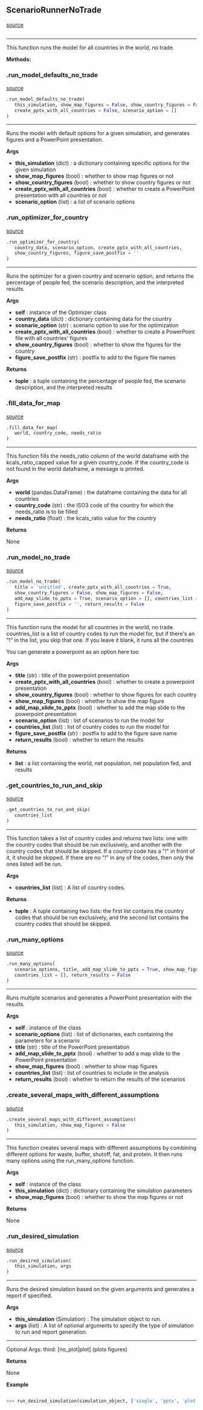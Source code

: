 #


## ScenarioRunnerNoTrade
[source](https://github.com/allfed/allfed-integrated-model/blob/master/src/scenarios/run_model_no_trade.py/#L31)
```python 

```


---
This function runs the model for all countries in the world, no trade.


**Methods:**


### .run_model_defaults_no_trade
[source](https://github.com/allfed/allfed-integrated-model/blob/master/src/scenarios/run_model_no_trade.py/#L49)
```python
.run_model_defaults_no_trade(
   this_simulation, show_map_figures = False, show_country_figures = False,
   create_pptx_with_all_countries = False, scenario_option = []
)
```

---
Runs the model with default options for a given simulation, and generates figures and a PowerPoint presentation.

**Args**

* **this_simulation** (dict) : a dictionary containing specific options for the given simulation
* **show_map_figures** (bool) : whether to show map figures or not
* **show_country_figures** (bool) : whether to show country figures or not
* **create_pptx_with_all_countries** (bool) : whether to create a PowerPoint presentation with all countries or not
* **scenario_option** (list) : a list of scenario options


### .run_optimizer_for_country
[source](https://github.com/allfed/allfed-integrated-model/blob/master/src/scenarios/run_model_no_trade.py/#L113)
```python
.run_optimizer_for_country(
   country_data, scenario_option, create_pptx_with_all_countries,
   show_country_figures, figure_save_postfix = ''
)
```

---
Runs the optimizer for a given country and scenario option, and returns the percentage of people fed,
the scenario description, and the interpreted results.


**Args**

* **self**  : instance of the Optimizer class
* **country_data** (dict) : dictionary containing data for the country
* **scenario_option** (str) : scenario option to use for the optimization
* **create_pptx_with_all_countries** (bool) : whether to create a PowerPoint file with all countries' figures
* **show_country_figures** (bool) : whether to show the figures for the country
* **figure_save_postfix** (str) : postfix to add to the figure file names


**Returns**

* **tuple**  : a tuple containing the percentage of people fed, the scenario description, and the interpreted results


### .fill_data_for_map
[source](https://github.com/allfed/allfed-integrated-model/blob/master/src/scenarios/run_model_no_trade.py/#L221)
```python
.fill_data_for_map(
   world, country_code, needs_ratio
)
```

---
This function fills the needs_ratio column of the world dataframe with the kcals_ratio_capped value for a given
country_code. If the country_code is not found in the world dataframe, a message is printed.


**Args**

* **world** (pandas.DataFrame) : the dataframe containing the data for all countries
* **country_code** (str) : the ISO3 code of the country for which the needs_ratio is to be filled
* **needs_ratio** (float) : the kcals_ratio value for the country


**Returns**

None

### .run_model_no_trade
[source](https://github.com/allfed/allfed-integrated-model/blob/master/src/scenarios/run_model_no_trade.py/#L258)
```python
.run_model_no_trade(
   title = 'untitled', create_pptx_with_all_countries = True,
   show_country_figures = False, show_map_figures = False,
   add_map_slide_to_pptx = True, scenario_option = [], countries_list = [],
   figure_save_postfix = '', return_results = False
)
```

---
This function runs the model for all countries in the world, no trade.
countries_list is a list of country codes to run the model for, but if
there's an "!" in the list, you skip that one.
If you leave it blank, it runs all the countries

You can generate a powerpoint as an option here too


**Args**

* **title** (str) : title of the powerpoint presentation
* **create_pptx_with_all_countries** (bool) : whether to create a powerpoint presentation
* **show_country_figures** (bool) : whether to show figures for each country
* **show_map_figures** (bool) : whether to show the map figure
* **add_map_slide_to_pptx** (bool) : whether to add the map slide to the powerpoint presentation
* **scenario_option** (list) : list of scenarios to run the model for
* **countries_list** (list) : list of country codes to run the model for
* **figure_save_postfix** (str) : postfix to add to the figure save name
* **return_results** (bool) : whether to return the results


**Returns**

* **list**  : a list containing the world, net population, net population fed, and results


### .get_countries_to_run_and_skip
[source](https://github.com/allfed/allfed-integrated-model/blob/master/src/scenarios/run_model_no_trade.py/#L434)
```python
.get_countries_to_run_and_skip(
   countries_list
)
```

---
This function takes a list of country codes and returns two lists: one with the
country codes that should be run exclusively, and another with the country codes
that should be skipped. If a country code has a "!" in front of it, it should be
skipped. If there are no "!" in any of the codes, then only the ones listed will
be run.


**Args**

* **countries_list** (list) : A list of country codes.


**Returns**

* **tuple**  : A tuple containing two lists: the first list contains the country codes
that should be run exclusively, and the second list contains the country codes
that should be skipped.

### .run_many_options
[source](https://github.com/allfed/allfed-integrated-model/blob/master/src/scenarios/run_model_no_trade.py/#L473)
```python
.run_many_options(
   scenario_options, title, add_map_slide_to_pptx = True, show_map_figures = False,
   countries_list = [], return_results = False
)
```

---
Runs multiple scenarios and generates a PowerPoint presentation with the results.

**Args**

* **self**  : instance of the class
* **scenario_options** (list) : list of dictionaries, each containing the parameters for a scenario
* **title** (str) : title of the PowerPoint presentation
* **add_map_slide_to_pptx** (bool) : whether to add a map slide to the PowerPoint presentation
* **show_map_figures** (bool) : whether to show map figures
* **countries_list** (list) : list of countries to include in the analysis
* **return_results** (bool) : whether to return the results of the scenarios


### .create_several_maps_with_different_assumptions
[source](https://github.com/allfed/allfed-integrated-model/blob/master/src/scenarios/run_model_no_trade.py/#L549)
```python
.create_several_maps_with_different_assumptions(
   this_simulation, show_map_figures = False
)
```

---
This function creates several maps with different assumptions by combining different options
for waste, buffer, shutoff, fat, and protein. It then runs many options using the
run_many_options function.


**Args**

* **self**  : instance of the class
* **this_simulation** (dict) : dictionary containing the simulation parameters
* **show_map_figures** (bool) : whether to show the map figures or not


**Returns**

None

### .run_desired_simulation
[source](https://github.com/allfed/allfed-integrated-model/blob/master/src/scenarios/run_model_no_trade.py/#L603)
```python
.run_desired_simulation(
   this_simulation, args
)
```

---
Runs the desired simulation based on the given arguments and generates a report if specified.


**Args**

* **this_simulation** (Simulation) : The simulation object to run.
* **args** (list) : A list of optional arguments to specify the type of simulation to run and report generation.

---
Optional Args:
    third: [no_plot|plot] (plots figures)


**Returns**

None


**Example**


```python

>>> run_desired_simulation(simulation_object, ['single', 'pptx', 'plot'])
```
